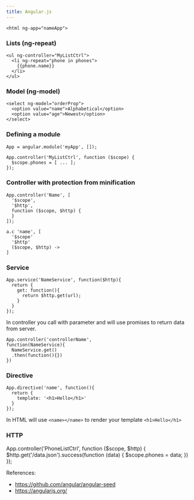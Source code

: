 ```yaml
---
title: Angular.js
---
```


    <html ng-app="nameApp">

### Lists (ng-repeat)

    <ul ng-controller="MyListCtrl">
      <li ng-repeat="phone in phones">
        {{phone.name}}
      </li>
    </ul>

### Model (ng-model)

    <select ng-model="orderProp">
      <option value="name">Alphabetical</option>
      <option value="age">Newest</option>
    </select>

### Defining a module

    App = angular.module('myApp', []);

    App.controller('MyListCtrl', function ($scope) {
      $scope.phones = [ ... ];
    });

### Controller with protection from minification

    App.controller('Name', [
      '$scope',
      '$http',
      function ($scope, $http) {
      }
    ]);

    a.c 'name', [
      '$scope'
      '$http'
      ($scope, $http) ->
    ]

### Service

    App.service('NameService', function($http){
      return {
        get: function(){
          return $http.get(url);
        }
      }
    });

In controller you call with parameter and will use promises to return data from server.

    App.controller('controllerName',
    function(NameService){
      NameService.get()
      .then(function(){})
    })

### Directive

    App.directive('name', function(){
      return {
        template: '<h1>Hello</h1>'
      }
    });

In HTML will use `<name></name>` to render your template `<h1>Hello</h1>`

### HTTP

  App.controller('PhoneListCtrl', function ($scope, $http) {
    $http.get('/data.json').success(function (data) {
      $scope.phones = data;
    })
  });

References:

 * https://github.com/angular/angular-seed
 * https://angularjs.org/
